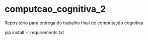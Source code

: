 # computcao_cognitiva_2
Repositório para entrega do trabalho final de computação cognitiva


pip install -r requirements.txt